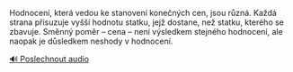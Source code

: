
Hodnocení, která vedou ke stanovení konečných cen, jsou různá. Každá strana přisuzuje vyšší hodnotu statku, jejž dostane, než statku, kterého se zbavuje. Směnný poměr – cena – není výsledkem stejného hodnocení, ale naopak je důsledkem neshody v hodnocení.

[🔊 Poslechnout audio](/data/7-paragraphs/audio/chapter_62/para_008-Hodnocen-kter-vedou-ke-stanoven-konench-cen.mp3)
